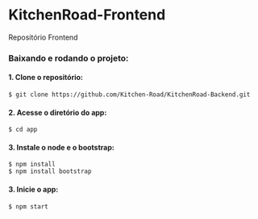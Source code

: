 # KitchenRoad-Frontend

Repositório Frontend

### Baixando e rodando o projeto:

#### 1. Clone o repositório:

```
$ git clone https://github.com/Kitchen-Road/KitchenRoad-Backend.git
```

#### 2. Acesse o diretório do app:

```
$ cd app
```

#### 3. Instale o node e o bootstrap:

```
$ npm install
$ npm install bootstrap
```

#### 3. Inicie o app:

```
$ npm start
```
